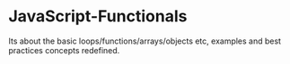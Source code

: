 # JavaScript-Functionals
Its about the basic loops/functions/arrays/objects etc, examples and best practices concepts redefined.
